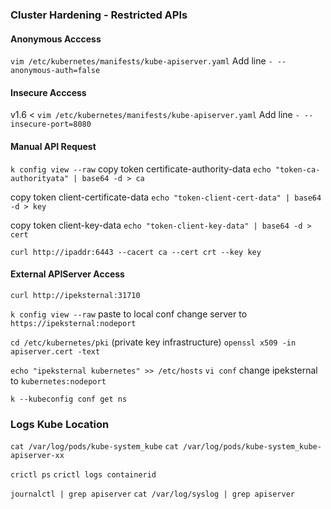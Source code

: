 ### Cluster Hardening - Restricted APIs

#### Anonymous Acccess

`vim /etc/kubernetes/manifests/kube-apiserver.yaml`
Add line
`- --anonymous-auth=false`

#### Insecure Acccess

v1.6 <
`vim /etc/kubernetes/manifests/kube-apiserver.yaml`
Add line
`- --insecure-port=8080`

#### Manual API Request

`k config view --raw`
copy token certificate-authority-data
`echo "token-ca-authorityata" | base64 -d > ca`

copy token client-certificate-data
`echo "token-client-cert-data" | base64 -d > key`

copy token client-key-data
`echo "token-client-key-data" | base64 -d > cert`

`curl http://ipaddr:6443 --cacert ca --cert crt --key key`

#### External APIServer Access

`curl http://ipeksternal:31710`

<!-- Do in local mahine -->

`k config view --raw` paste to local conf
change server to `https://ipeksternal:nodeport`

<!-- Do in kubemachine -->

`cd /etc/kubernetes/pki` (private key infrastructure)
`openssl x509 -in apiserver.cert -text`

<!-- do in local machine -->

`echo "ipeksternal kubernetes" >> /etc/hosts`
`vi conf`
change ipeksternal to `kubernetes:nodeport`

`k --kubeconfig conf get ns`

### Logs Kube Location

<!-- Reading logs file -->

`cat /var/log/pods/kube-system_kube`
`cat /var/log/pods/kube-system_kube-apiserver-xx`

<!-- Using critctl  -->

`crictl ps`
`crictl logs containerid`

<!-- Syslog -->

`journalctl | grep apiserver`
`cat /var/log/syslog | grep apiserver`
